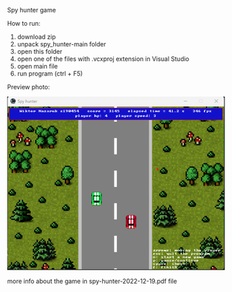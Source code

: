 Spy hunter game

How to run:
1. download zip
2. unpack spy_hunter-main folder
3. open this folder
4. open one of the files with .vcxproj extension in Visual Studio
5. open main file
6. run program (ctrl + F5)

Preview photo:

![alt text](https://github.com/wiktornazaruk/spy_hunter/blob/main/preview.png?raw=true)

more info about the game in spy-hunter-2022-12-19.pdf file
